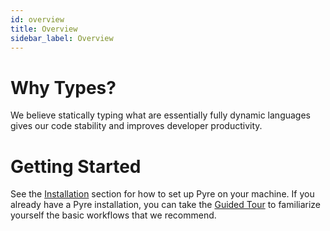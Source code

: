 ```yaml
---
id: overview
title: Overview
sidebar_label: Overview
---
```


# Why Types?
We believe statically typing what are essentially fully dynamic languages gives our code
stability and improves developer productivity.


# Getting Started
See the [Installation](installation.md) section for how to set up Pyre on your machine. If
you already have a Pyre installation, you can take the [Guided Tour](guided_tour.md) to familiarize
yourself the basic workflows that we recommend.
